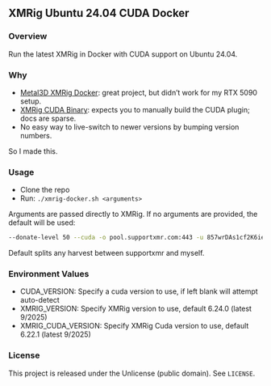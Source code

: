 ## XMRig Ubuntu 24.04 CUDA Docker

### Overview
Run the latest XMRig in Docker with CUDA support on Ubuntu 24.04.

### Why
- [Metal3D XMRig Docker](https://github.com/metal3d/docker-xmrig): great project, but didn’t work for my RTX 5090 setup.
- [XMRig CUDA Binary](https://xmrig.com/download/cuda): expects you to manually build the CUDA plugin; docs are sparse.
- No easy way to live-switch to newer versions by bumping version numbers.

So I made this.

### Usage
- Clone the repo
- Run: `./xmrig-docker.sh <arguments>`

Arguments are passed directly to XMRig. If no arguments are provided, the default will be used:

```bash
--donate-level 50 --cuda -o pool.supportxmr.com:443 -u 857wrDAs1cf2K6iekP3JuWeCAzCLbC8U6DJE7osGhZ8UVBqzCNa6Cu9iiNsH4MaUvje56yaT851rihEWvGuvcpqrGoXhRQB -k --tls -p xmrig-docker
```

Default splits any harvest between supportxmr and myself.

### Environment Values

- CUDA_VERSION: Specify a cuda version to use, if left blank will attempt auto-detect
- XMRIG_VERSION: Specify XMRig version to use, default 6.24.0 (latest 9/2025)
- XMRIG_CUDA_VERSION: Specify XMRig Cuda version to use, default 6.22.1 (latest 9/2025)

### License

This project is released under the Unlicense (public domain). See `LICENSE`.